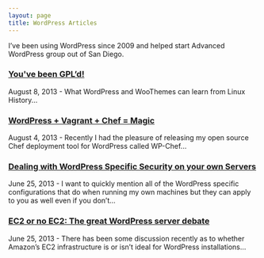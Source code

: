 ```yaml
---
layout: page
title: WordPress Articles
---
```


I’ve been using WordPress since 2009 and helped start Advanced WordPress group out of San Diego.

### [You've been GPL’d!](http://torquemag.io/2013/08/youve-been-gpld/)

August 8, 2013 - What WordPress and WooThemes can learn from Linux History...

### [WordPress + Vagrant + Chef = Magic](http://wpforce.com/hello-wordpress-meet-chef/)

August 4, 2013 - Recently I had the pleasure of releasing my open source Chef deployment tool for WordPress called WP-Chef...

### [Dealing with WordPress Specific Security on your own Servers](http://wordimpress.com/dealing-with-wordpress-specific-security-on-your-own-servers/)

June 25, 2013 - I want to quickly mention all of the WordPress specific configurations that do when running my own machines but they can apply to you as well even if you don’t...

### [EC2 or no EC2: The great WordPress server debate](http://wpforce.com/ec2-or-no-ec2-the-great-wordpress-server-debate/)

June 25, 2013 - There has been some discussion recently as to whether Amazon’s EC2 infrastructure is or isn’t ideal for WordPress installations...

